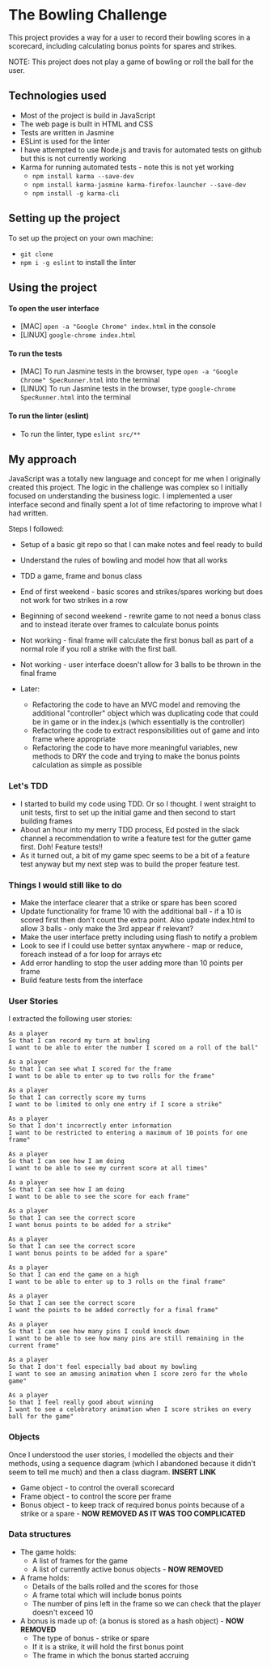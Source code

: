# The Bowling Challenge

This project provides a way for a user to record their bowling scores in a scorecard, including calculating bonus points for spares and strikes.

NOTE: This project does not play a game of bowling or roll the ball for the user.

## Technologies used

- Most of the project is build in JavaScript
- The web page is built in HTML and CSS
- Tests are written in Jasmine
- ESLint is used for the linter
- I have attempted to use Node.js and travis for automated tests on github but this is not currently working
- Karma for running automated tests - note this is not yet working
    - `npm install karma --save-dev`
    - `npm install karma-jasmine karma-firefox-launcher --save-dev`
    - `npm install -g karma-cli`

## Setting up the project
To set up the project on your own machine:

- `git clone `
- `npm i -g eslint` to install the linter

## Using the project

#### To open the user interface

- [MAC] `open -a "Google Chrome" index.html` in the console
- [LINUX] `google-chrome index.html`

#### To run the tests

- [MAC] To run Jasmine tests in the browser, type `open -a "Google Chrome" SpecRunner.html` into the terminal
- [LINUX] To run Jasmine tests in the browser, type `google-chrome SpecRunner.html` into the terminal

#### To run the linter (eslint)

- To run the linter, type `eslint src/**`

## My approach

JavaScript was a totally new language and concept for me when I originally created this project. The logic in the challenge was complex so I initially focused on understanding the business logic. I implemented a user interface second and finally spent a lot of time refactoring to improve what I had written.

Steps I followed:

- Setup of a basic git repo so that I can make notes and feel ready to build
- Understand the rules of bowling and model how that all works
- TDD a game, frame and bonus class
- End of first weekend - basic scores and strikes/spares working but does not work for two strikes in a row

- Beginning of second weekend - rewrite game to not need a bonus class and to instead iterate over frames to calculate bonus points
- Not working - final frame will calculate the first bonus ball as part of a normal role if you roll a strike with the first ball.
- Not working - user interface doesn't allow for 3 balls to be thrown in the final frame

- Later:
  - Refactoring the code to have an MVC model and removing the additional "controller" object which was duplicating code that could be in game or in the index.js (which essentially is the controller)
  - Refactoring the code to extract responsibilities out of game and into frame where appropriate
  - Refactoring the code to have more meaningful variables, new methods to DRY the code and trying to make the bonus points calculation as simple as possible

### Let's TDD
- I started to build my code using TDD. Or so I thought. I went straight to unit tests, first to set up the initial game and then second to start building frames
- About an hour into my merry TDD process, Ed posted in the slack channel a recommendation to write a feature test for the gutter game first. Doh! Feature tests!!
- As it turned out, a bit of my game spec seems to be a bit of a feature test anyway but my next step was to build the proper feature test.


### Things I would still like to do

- Make the interface clearer that a strike or spare has been scored
- Update functionality for frame 10 with the additional ball - if a 10 is scored first then don't count the extra point. Also update index.html to allow 3 balls - only make the 3rd appear if relevant?
- Make the user interface pretty including using flash to notify a problem
- Look to see if I could use better syntax anywhere - map or reduce, foreach instead of a for loop for arrays etc
- Add error handling to stop the user adding more than 10 points per frame
- Build feature tests from the interface

### User Stories

I extracted the following user stories:

```
As a player
So that I can record my turn at bowling
I want to be able to enter the number I scored on a roll of the ball"

As a player
So that I can see what I scored for the frame
I want to be able to enter up to two rolls for the frame"

As a player
So that I can correctly score my turns
I want to be limited to only one entry if I score a strike"

As a player
So that I don't incorrectly enter information
I want to be restricted to entering a maximum of 10 points for one frame"

As a player
So that I can see how I am doing
I want to be able to see my current score at all times"

As a player
So that I can see how I am doing
I want to be able to see the score for each frame"

As a player
So that I can see the correct score
I want bonus points to be added for a strike"

As a player
So that I can see the correct score
I want bonus points to be added for a spare"

As a player
So that I can end the game on a high
I want to be able to enter up to 3 rolls on the final frame"

As a player
So that I can see the correct score
I want the points to be added correctly for a final frame"

As a player
So that I can see how many pins I could knock down
I want to be able to see how many pins are still remaining in the current frame"

As a player
So that I don't feel especially bad about my bowling
I want to see an amusing animation when I score zero for the whole game"

As a player
So that I feel really good about winning
I want to see a celebratory animation when I score strikes on every ball for the game"
```

### Objects

Once I understood the user stories, I modelled the objects and their methods, using a sequence diagram (which I abandoned because it didn't seem to tell me much) and then a class diagram. **INSERT LINK**

- Game object - to control the overall scorecard
- Frame object - to control the score per frame
- Bonus object - to keep track of required bonus points because of a strike or a spare - **NOW REMOVED AS IT WAS TOO COMPLICATED**

### Data structures

- The game holds:
  - A list of frames for the game
  - A list of currently active bonus objects - **NOW REMOVED**
- A frame holds:
  - Details of the balls rolled and the scores for those
  - A frame total which will include bonus points
  - The number of pins left in the frame so we can check that the player doesn't exceed 10
- A bonus is made up of: (a bonus is stored as a hash object) - **NOW REMOVED**
  - The type of bonus - strike or spare
  - If it is a strike, it will hold the first bonus point
  - The frame in which the bonus started accruing
